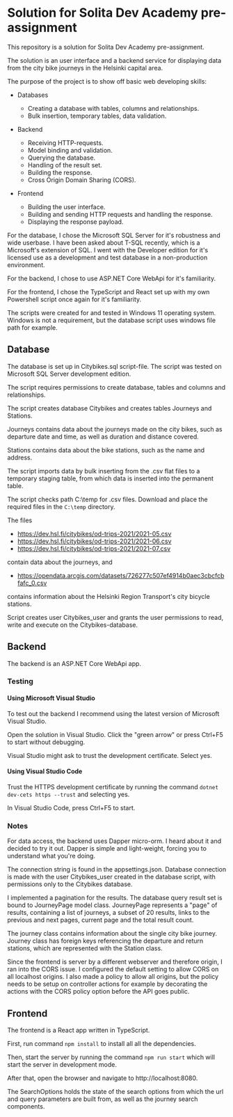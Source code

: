 # Solution for Solita Dev Academy pre-assignment

This repository is a solution for Solita Dev Academy pre-assignment.

The solution is an user interface and a backend service for displaying data from the city bike journeys in the Helsinki capital area.

The purpose of the project is to show off basic web developing skills: 

* Databases
    * Creating a database with tables, columns and relationships.
    * Bulk insertion, temporary tables, data validation.

* Backend
    * Receiving HTTP-requests.
    * Model binding and validation.
    * Querying the database.
    * Handling of the result set.
    * Building the response.
    * Cross Origin Domain Sharing (CORS).

* Frontend
    * Building the user interface.
    * Building and sending HTTP requests and handling the response.
    * Displaying the response payload.

For the database, I chose the Microsoft SQL Server for it's robustness and wide userbase. I have been asked about T-SQL recently, which is a Microsoft's extension of SQL. I went with the Developer edition for it's licensed use as a development and test database in a non-production environment.

For the backend, I chose to use ASP.NET Core WebApi for it's familiarity.

For the frontend, I chose the TypeScript and React set up with my own Powershell script once again for it's familiarity.

The scripts were created for and tested in Windows 11 operating system. Windows is not a requirement, but the database script uses windows file path for example.

## Database

The database is set up in Citybikes.sql script-file. The script was tested on Microsoft SQL Server development edition.

The script requires permissions to create database, tables and columns and relationships.

The script creates database Citybikes and creates tables Journeys and Stations.

Journeys contains data about the journeys made on the city bikes, such as departure date and time, as well as duration and distance covered.

Stations contains data about the bike stations, such as the name and address.

The script imports data by bulk inserting from the .csv flat files to a temporary staging table, from which data is inserted into the permanent table. 

The script checks path C:\temp for .csv files. Download and place the required files in the `C:\temp` directory.

The files

* <https://dev.hsl.fi/citybikes/od-trips-2021/2021-05.csv>
* <https://dev.hsl.fi/citybikes/od-trips-2021/2021-06.csv>
* <https://dev.hsl.fi/citybikes/od-trips-2021/2021-07.csv>

contain data about the journeys, and

* <https://opendata.arcgis.com/datasets/726277c507ef4914b0aec3cbcfcbfafc_0.csv>

contains information about the Helsinki Region Transport's city bicycle stations.

Script creates user Citybikes_user and grants the user permissions to read, write and execute on the Citybikes-database.

## Backend

The backend is an ASP.NET Core WebApi app.

### Testing

#### Using Microsoft Visual Studio

To test out the backend I recommend using the latest version of Microsoft Visual Studio. 

Open the solution in Visual Studio. Click the "green arrow" or press Ctrl+F5 to start without debugging.

Visual Studio might ask to trust the development certificate. Select yes.

#### Using Visual Studio Code

Trust the HTTPS development certificate by running the command `dotnet dev-cets https --trust` and selecting yes.

In Visual Studio Code, press Ctrl+F5 to start.

### Notes

For data access, the backend uses Dapper micro-orm. I heard about it and decided to try it out. Dapper is simple and light-weight, forcing you to understand what you're doing.

The connection string is found in the appsettings.json. Database connection is made with the user Citybikes_user created in the database script, with permissions only to the Citybikes database.

I implemented a pagination for the results. The database query result set is bound to JourneyPage model class. JourneyPage represents a "page" of results, containing a list of journeys, a subset of 20 results, links to the previous and next pages, current page and the total result count.

The journey class contains information about the single city bike journey. Journey class has foreign keys referencing the departure and return stations, which are represented with the Station class.

Since the frontend is server by a different webserver and therefore origin, I ran into the CORS issue. I configured the default setting to allow CORS on all localhost origins. I also made a policy to allow all origins, but the policy needs to be setup on controller actions for example by decorating the actions with the CORS policy option before the API goes public.

## Frontend

The frontend is a React app written in TypeScript.

First, run command `npm install` to install all all the dependencies.

Then, start the server by running the command `npm run start` which will start the server in development mode.

After that, open the browser and navigate to http://localhost:8080.

The SearchOptions holds the state of the search options from which the url and query parameters are built from, as well as the journey search components.